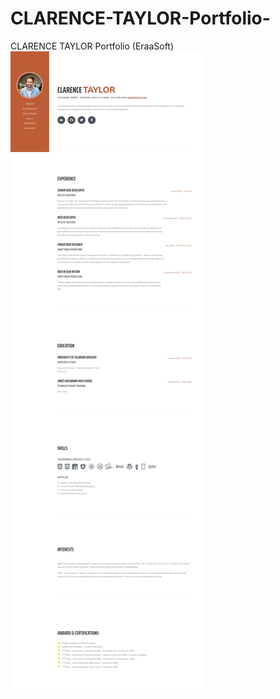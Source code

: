 # CLARENCE-TAYLOR-Portfolio-
CLARENCE TAYLOR Portfolio  (EraaSoft)
![This is Design](https://github.com/AbrarKhalil26/CLARENCE-TAYLOR-Portfolio-/blob/main/Design/Desktop.jpeg)
